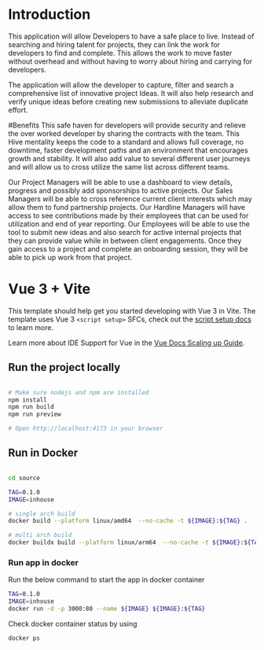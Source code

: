 # Introduction

This application will allow Developers to have a safe place to live. Instead of searching and hiring talent for projects, they can link the work for developers to find and complete. This allows the work to move faster without overhead and without having to worry about hiring and carrying for developers.

The application will allow the developer to capture, filter and search a comprehensive list of innovative project Ideas. It will also help research and verify unique ideas before creating new submissions to alleviate duplicate effort.

#Benefits This safe haven for developers will provide security and relieve the over worked developer by sharing the contracts with the team. This Hive mentality keeps the code to a standard and allows full coverage, no downtime, faster development paths and an environment that encourages growth and stability. It will also add value to several different user journeys and will allow us to cross utilize the same list across different teams.

Our Project Managers will be able to use a dashboard to view details, progress and possibly add sponsorships to active projects.
Our Sales Managers will be able to cross reference current client interests which may allow them to fund partnership projects.
Our Hardline Managers will have access to see contributions made by their employees that can be used for utilization and end of year reporting.
Our Employees will be able to use the tool to submit new ideas and also search for active internal projects that they can provide value while in between client engagements. Once they gain access to a project and complete an onboarding session, they will be able to pick up work from that project.

# Vue 3 + Vite

This template should help get you started developing with Vue 3 in Vite. The template uses Vue 3 `<script setup>` SFCs, check out the [script setup docs](https://v3.vuejs.org/api/sfc-script-setup.html#sfc-script-setup) to learn more.

Learn more about IDE Support for Vue in the [Vue Docs Scaling up Guide](https://vuejs.org/guide/scaling-up/tooling.html#ide-support).


## Run the project locally

```bash

# Make sure nodejs and npm are installed
npm install
npm run build
npm run preview

# Open http://localhost:4173 in your browser

```

## Run in Docker

```bash

cd source

TAG=0.1.0
IMAGE=inhouse

# single arch build
docker build --platform linux/amd64  --no-cache -t ${IMAGE}:${TAG} .

# multi arch build
docker buildx build --platform linux/arm64  --no-cache -t ${IMAGE}:${TAG} --load .
```

### Run app in docker
Run the below command to start the app in docker container

```bash
TAG=0.1.0
IMAGE=inhouse
docker run -d -p 3000:80 --name ${IMAGE} ${IMAGE}:${TAG}

```

Check docker container status by using

```bash 
docker ps
```
